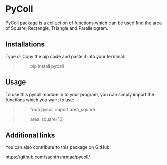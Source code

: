 # PyColl

PyColl package is a collection of functions which can be used find the area of Square, Rectangle, Triangle and Parallelogram.

## Installations

Type or Copy the pip code and paste it into your terminal. 

>> pip install pycall 


## Usage

To use this pycoll module in to your program, you can simply import the functions which you want to use: 

>> from pycoll import area_square

>> area_square(10)


## Additional links 

You can also contribute to this package on GitHub:

https://github.com/sachinshrmaa/pycoll/



